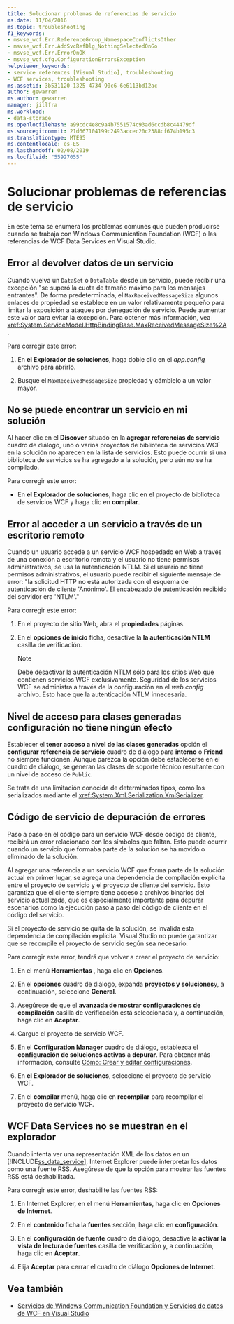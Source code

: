 ```yaml
---
title: Solucionar problemas de referencias de servicio
ms.date: 11/04/2016
ms.topic: troubleshooting
f1_keywords:
- msvse_wcf.Err.ReferenceGroup_NamespaceConflictsOther
- msvse_wcf.Err.AddSvcRefDlg_NothingSelectedOnGo
- msvse_wcf.Err.ErrorOnOK
- msvse_wcf.cfg.ConfigurationErrorsException
helpviewer_keywords:
- service references [Visual Studio], troubleshooting
- WCF services, troubleshooting
ms.assetid: 3b531120-1325-4734-90c6-6e6113bd12ac
author: gewarren
ms.author: gewarren
manager: jillfra
ms.workload:
- data-storage
ms.openlocfilehash: a99cdc4e8c9a4b7551574c93ad6ccdb8c44479df
ms.sourcegitcommit: 21d667104199c2493accec20c2388cf674b195c3
ms.translationtype: MTE95
ms.contentlocale: es-ES
ms.lasthandoff: 02/08/2019
ms.locfileid: "55927055"
---
```

# <a name="troubleshoot-service-references"></a>Solucionar problemas de referencias de servicio

En este tema se enumera los problemas comunes que pueden producirse cuando se trabaja con Windows Communication Foundation (WCF) o las referencias de WCF Data Services en Visual Studio.

## <a name="error-returning-data-from-a-service"></a>Error al devolver datos de un servicio

Cuando vuelva un `DataSet` o `DataTable` desde un servicio, puede recibir una excepción "se superó la cuota de tamaño máximo para los mensajes entrantes". De forma predeterminada, el `MaxReceivedMessageSize` algunos enlaces de propiedad se establece en un valor relativamente pequeño para limitar la exposición a ataques por denegación de servicio. Puede aumentar este valor para evitar la excepción. Para obtener más información, vea <xref:System.ServiceModel.HttpBindingBase.MaxReceivedMessageSize%2A>.

Para corregir este error:

1.  En **el Explorador de soluciones**, haga doble clic en el *app.config* archivo para abrirlo.

2.  Busque el `MaxReceivedMessageSize` propiedad y cámbielo a un valor mayor.

## <a name="cannot-find-a-service-in-my-solution"></a>No se puede encontrar un servicio en mi solución

Al hacer clic en el **Discover** situado en la **agregar referencias de servicio** cuadro de diálogo, uno o varios proyectos de biblioteca de servicios WCF en la solución no aparecen en la lista de servicios. Esto puede ocurrir si una biblioteca de servicios se ha agregado a la solución, pero aún no se ha compilado.

Para corregir este error:

-   En **el Explorador de soluciones**, haga clic en el proyecto de biblioteca de servicios WCF y haga clic en **compilar**.

## <a name="error-accessing-a-service-over-a-remote-desktop"></a>Error al acceder a un servicio a través de un escritorio remoto

Cuando un usuario accede a un servicio WCF hospedado en Web a través de una conexión a escritorio remota y el usuario no tiene permisos administrativos, se usa la autenticación NTLM. Si el usuario no tiene permisos administrativos, el usuario puede recibir el siguiente mensaje de error: "la solicitud HTTP no está autorizada con el esquema de autenticación de cliente 'Anónimo'. El encabezado de autenticación recibido del servidor era 'NTLM'."

Para corregir este error:

1.  En el proyecto de sitio Web, abra el **propiedades** páginas.

2.  En el **opciones de inicio** ficha, desactive la **la autenticación NTLM** casilla de verificación.

    > [!NOTE]
    > Debe desactivar la autenticación NTLM sólo para los sitios Web que contienen servicios WCF exclusivamente. Seguridad de los servicios WCF se administra a través de la configuración en el *web.config* archivo. Esto hace que la autenticación NTLM innecesaria.

## <a name="access-level-for-generated-classes-setting-has-no-effect"></a>Nivel de acceso para clases generadas configuración no tiene ningún efecto

Establecer el **tener acceso a nivel de las clases generadas** opción el **configurar referencia de servicio** cuadro de diálogo para **interno** o **Friend** no siempre funcionen. Aunque parezca la opción debe establecerse en el cuadro de diálogo, se generan las clases de soporte técnico resultante con un nivel de acceso de `Public`.

Se trata de una limitación conocida de determinados tipos, como los serializados mediante el <xref:System.Xml.Serialization.XmlSerializer>.

## <a name="error-debugging-service-code"></a>Código de servicio de depuración de errores

Paso a paso en el código para un servicio WCF desde código de cliente, recibirá un error relacionado con los símbolos que faltan. Esto puede ocurrir cuando un servicio que formaba parte de la solución se ha movido o eliminado de la solución.

Al agregar una referencia a un servicio WCF que forma parte de la solución actual en primer lugar, se agrega una dependencia de compilación explícita entre el proyecto de servicio y el proyecto de cliente del servicio. Esto garantiza que el cliente siempre tiene acceso a archivos binarios del servicio actualizada, que es especialmente importante para depurar escenarios como la ejecución paso a paso del código de cliente en el código del servicio.

Si el proyecto de servicio se quita de la solución, se invalida esta dependencia de compilación explícita. Visual Studio no puede garantizar que se recompile el proyecto de servicio según sea necesario.

Para corregir este error, tendrá que volver a crear el proyecto de servicio:

1.  En el menú **Herramientas** , haga clic en **Opciones**.

2.  En el **opciones** cuadro de diálogo, expanda **proyectos y soluciones**y, a continuación, seleccione **General**.

3.  Asegúrese de que el **avanzada de mostrar configuraciones de compilación** casilla de verificación está seleccionada y, a continuación, haga clic en **Aceptar**.

4.  Cargue el proyecto de servicio WCF.

5.  En el **Configuration Manager** cuadro de diálogo, establezca el **configuración de soluciones activas** a **depurar**. Para obtener más información, consulte [Cómo: Crear y editar configuraciones](../ide/how-to-create-and-edit-configurations.md).

6.  En **el Explorador de soluciones**, seleccione el proyecto de servicio WCF.

7.  En el **compilar** menú, haga clic en **recompilar** para recompilar el proyecto de servicio WCF.

## <a name="wcf-data-services-do-not-display-in-the-browser"></a>WCF Data Services no se muestran en el explorador

Cuando intenta ver una representación XML de los datos en un [!INCLUDE[ss_data_service](../data-tools/includes/ss_data_service_md.md)], Internet Explorer puede interpretar los datos como una fuente RSS. Asegúrese de que la opción para mostrar las fuentes RSS está deshabilitada.

Para corregir este error, deshabilite las fuentes RSS:

1.  En Internet Explorer, en el menú **Herramientas**, haga clic en **Opciones de Internet**.

2.  En el **contenido** ficha la **fuentes** sección, haga clic en **configuración**.

3.  En el **configuración de fuente** cuadro de diálogo, desactive la **activar la vista de lectura de fuentes** casilla de verificación y, a continuación, haga clic en **Aceptar**.

4.  Elija **Aceptar** para cerrar el cuadro de diálogo **Opciones de Internet**.

## <a name="see-also"></a>Vea también

- [Servicios de Windows Communication Foundation y Servicios de datos de WCF en Visual Studio](../data-tools/windows-communication-foundation-services-and-wcf-data-services-in-visual-studio.md)